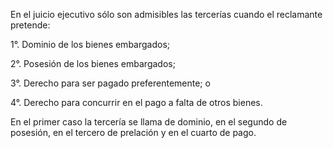 En el juicio ejecutivo sólo son admisibles las tercerías cuando el reclamante pretende:

1°. Dominio de los bienes embargados;

2°. Posesión de los bienes embargados;

3°. Derecho para ser pagado preferentemente; o

4°. Derecho para concurrir en el pago a falta de otros bienes.

En el primer caso la tercería se llama de dominio, en el segundo de posesión, en el tercero de prelación y en el cuarto de pago.